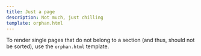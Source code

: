 ```yaml
---
title: Just a page
description: Not much, just chilling
template: orphan.html
---
```


To render single pages that do not belong to a section (and thus, should not be sorted), use the `orphan.html` template.